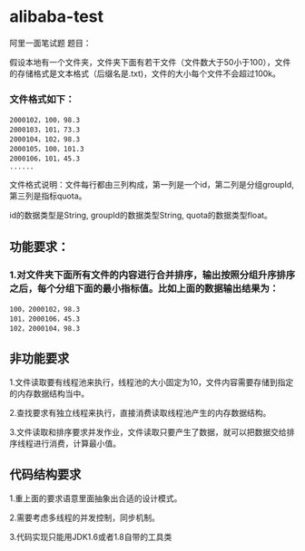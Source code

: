 # alibaba-test
阿里一面笔试题
题目：

假设本地有一个文件夹，文件夹下面有若干文件（文件数大于50小于100），文件的存储格式是文本格式（后缀名是.txt)，文件的大小每个文件不会超过100k。

### 文件格式如下：
```
2000102，100，98.3
2000103，101，73.3
2000104，102，98.3
2000105，100，101.3
2000106，101，45.3
......
```
文件格式说明：文件每行都由三列构成，第一列是一个id，第二列是分组groupId, 第三列是指标quota。

id的数据类型是String, groupId的数据类型String, quota的数据类型float。

## 功能要求：

### 1.对文件夹下面所有文件的内容进行合并排序，输出按照分组升序排序之后，每个分组下面的最小指标值。比如上面的数据输出结果为：
```
100，2000102，98.3
101，2000106，45.3
102，2000104，98.3
```

## 非功能要求

1.文件读取要有线程池来执行，线程池的大小固定为10，文件内容需要存储到指定的内存数据结构当中。

2.查找要求有独立线程来执行，直接消费读取线程池产生的内存数据结构。

3.文件读取和排序要求并发作业，文件读取只要产生了数据，就可以把数据交给排序线程进行消费，计算最小值。

## 代码结构要求

1.重上面的要求语意里面抽象出合适的设计模式。

2.需要考虑多线程的并发控制，同步机制。

3.代码实现只能用JDK1.6或者1.8自带的工具类
